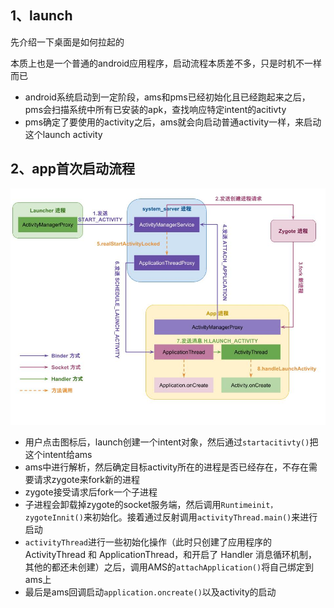 ## 1、launch

先介绍一下桌面是如何拉起的

本质上也是一个普通的android应用程序，启动流程本质差不多，只是时机不一样而已

- android系统启动到一定阶段，ams和pms已经初始化且已经跑起来之后，pms会扫描系统中所有已安装的apk，查找响应特定intent的acitivty
- pms确定了要使用的activity之后，ams就会向启动普通activity一样，来启动这个launch activity

## 2、app首次启动流程

![image-20250512141306548](./assets/image-20250512141306548.png)

- 用户点击图标后，launch创建一个intent对象，然后通过`startacitivty()`把这个intent给ams
- ams中进行解析，然后确定目标activity所在的进程是否已经存在，不存在需要请求zygote来fork新的进程
- zygote接受请求后fork一个子进程
- 子进程会卸载掉zygote的socket服务端，然后调用`Runtimeinit，zygoteInnit()`来初始化。接着通过反射调用`activityThread.main()`来进行启动
- `activityThread`进行一些初始化操作（此时只创建了应用程序的 ActivityThread 和 ApplicationThread，和开启了 Handler 消息循环机制，其他的都还未创建）之后，调用AMS的`attachApplication()`将自己绑定到ams上
- 最后是ams回调启动`application.oncreate()`以及activity的启动

